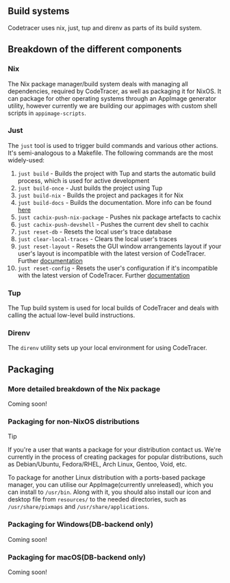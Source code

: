 ## Build systems

Codetracer uses nix, just, tup and direnv as parts of its build system.

## Breakdown of the different components
### Nix
The Nix package manager/build system deals with managing all dependencies, required by CodeTracer, as well as packaging
it for NixOS. It can package for other operating systems through an AppImage generator utility, however currently we are building our
appimages with custom shell scripts in `appimage-scripts`.

### Just

The `just` tool is used to trigger build commands and various other actions. It's semi-analogous to a Makefile. The following commands are
the most widely-used:

1. `just build` - Builds the project with Tup and starts the automatic build process, which is used for active development
1. `just build-once` - Just builds the project using Tup
1. `just build-nix` - Builds the project and packages it for Nix
1. `just build-docs` - Builds the documentation. More info can be found [here](https://dev-docs.codetracer.com/Misc/BuildDocs)
1. `just cachix-push-nix-package` - Pushes nix package artefacts to cachix
1. `just cachix-push-devshell` - Pushes the current dev shell to cachix
1. `just reset-db` - Resets the local user's trace database
1. `just clear-local-traces` - Clears the local user's traces
1. `just reset-layout` - Resets the GUI window arrangements layout if your user's layout is incompatible with the latest version of CodeTracer. Further [documentation](https://dev-docs.codetracer.com/Introduction/Configuration)
1. `just reset-config` - Resets the user's configuration if it's incompatible with the latest version of CodeTracer. Further [documentation](https://dev-docs.codetracer.com/Introduction/Configuration)

### Tup
The Tup build system is used for local builds of CodeTracer and deals with calling the actual low-level build instructions.

### Direnv
The `direnv` utility sets up your local environment for using CodeTracer.

## Packaging

### More detailed breakdown of the Nix package

Coming soon!

### Packaging for non-NixOS distributions

> [!TIP]
> If you're a user that wants a package for your distribution contact us. We're currently in the process of creating
> packages for popular distributions, such as Debian/Ubuntu, Fedora/RHEL, Arch Linux, Gentoo, Void, etc. 

To package for another Linux distribution with a ports-based package manager, you can utilise our AppImage(currently unreleased), 
which you can install to `/usr/bin`. Along with it, you should also install our icon and desktop file 
from `resources/` to the needed directories, such as `/usr/share/pixmaps` and `/usr/share/applications`.

### Packaging for Windows(DB-backend only)

Coming soon!

### Packaging for macOS(DB-backend only)

Coming soon!

